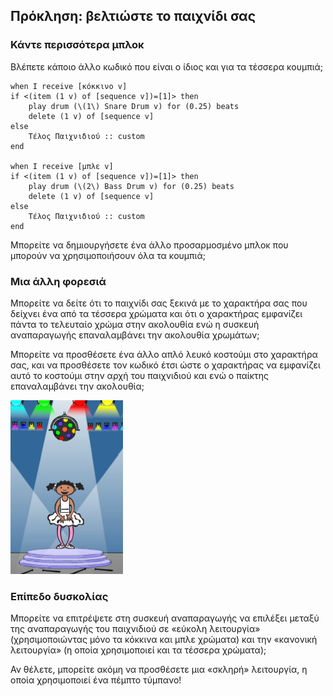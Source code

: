 ## Πρόκληση: βελτιώστε το παιχνίδι σας

### Κάντε περισσότερα μπλοκ

Βλέπετε κάποιο άλλο κωδικό που είναι ο ίδιος και για τα τέσσερα κουμπιά;

```blocks3
when I receive [κόκκινο v]
if <(item (1 v) of [sequence v])=[1]> then
	play drum (\(1\) Snare Drum v) for (0.25) beats
	delete (1 v) of [sequence v]
else
	Τέλος Παιχνιδιού :: custom
end

when I receive [μπλε v]
if <(item (1 v) of [sequence v])=[1]> then
	play drum (\(2\) Bass Drum v) for (0.25) beats
	delete (1 v) of [sequence v]
else
	Τέλος Παιχνιδιού :: custom
end
```

Μπορείτε να δημιουργήσετε ένα άλλο προσαρμοσμένο μπλοκ που μπορούν να χρησιμοποιήσουν όλα τα κουμπιά;

### Μια άλλη φορεσιά

Μπορείτε να δείτε ότι το παιχνίδι σας ξεκινά με το χαρακτήρα σας που δείχνει ένα από τα τέσσερα χρώματα και ότι ο χαρακτήρας εμφανίζει πάντα το τελευταίο χρώμα στην ακολουθία ενώ η συσκευή αναπαραγωγής επαναλαμβάνει την ακολουθία χρωμάτων;

Μπορείτε να προσθέσετε ένα άλλο απλό λευκό κοστούμι στο χαρακτήρα σας, και να προσθέσετε τον κωδικό έτσι ώστε ο χαρακτήρας να εμφανίζει αυτό το κοστούμι στην αρχή του παιχνιδιού και ενώ ο παίκτης επαναλαμβάνει την ακολουθία;

![screenshot](images/colour-white.png)

### Επίπεδο δυσκολίας

Μπορείτε να επιτρέψετε στη συσκευή αναπαραγωγής να επιλέξει μεταξύ της αναπαραγωγής του παιχνιδιού σε «εύκολη λειτουργία» (χρησιμοποιώντας μόνο τα κόκκινα και μπλε χρώματα) και την «κανονική λειτουργία» (η οποία χρησιμοποιεί και τα τέσσερα χρώματα);

Αν θέλετε, μπορείτε ακόμη να προσθέσετε μια «σκληρή» λειτουργία, η οποία χρησιμοποιεί ένα πέμπτο τύμπανο!